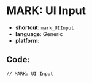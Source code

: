 # MARK: UI Input
- **shortcut**: `mark_UIInput`
- **language**: Generic
- **platform**: 


## Code:
```generic
// MARK: UI Input
```